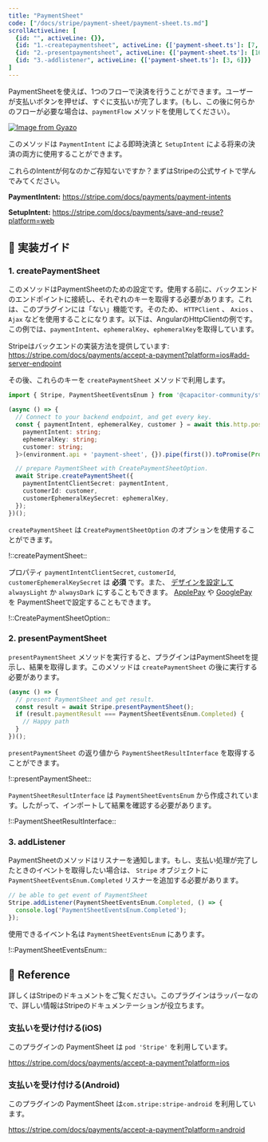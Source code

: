 ```yaml
---
title: "PaymentSheet"
code: ["/docs/stripe/payment-sheet/payment-sheet.ts.md"]
scrollActiveLine: [
  {id: "", activeLine: {}},
  {id: "1.-createpaymentsheet", activeLine: {['payment-sheet.ts']: [7, 15]}},
  {id: "2.-presentpaymentsheet", activeLine: {['payment-sheet.ts']: [16, 20]}},
  {id: "3.-addlistener", activeLine: {['payment-sheet.ts']: [3, 6]}}
]
---
```


PaymentSheetを使えば、1つのフローで決済を行うことができます。ユーザーが支払いボタンを押せば、すぐに支払いが完了します。(もし、この後に何らかのフローが必要な場合は、`paymentFlow` メソッドを使用してください）。

[![Image from Gyazo](https://i.gyazo.com/4356878ec43a90178ec3d831d6b47b10.gif)](https://gyazo.com/4356878ec43a90178ec3d831d6b47b10)

このメソッドは `PaymentIntent` による即時決済と `SetupIntent` による将来の決済の両方に使用することができます。

これらのIntentが何なのかご存知ないですか？まずはStripeの公式サイトで学んでみてください。

__PaymentIntent:__
https://stripe.com/docs/payments/payment-intents

__SetupIntent:__
https://stripe.com/docs/payments/save-and-reuse?platform=web

## 🐾 実装ガイド
### 1. createPaymentSheet

このメソッドはPaymentSheetのための設定です。使用する前に、バックエンドのエンドポイントに接続し、それぞれのキーを取得する必要があります。これは、このプラグインには「ない」機能です。そのため、 `HTTPClient` 、 `Axios` 、 `Ajax` などを使用することになります。以下は、AngularのHttpClientの例です。この例では、`paymentIntent`、`ephemeralKey`、`ephemeralKey`を取得しています。

Stripeはバックエンドの実装方法を提供しています:
https://stripe.com/docs/payments/accept-a-payment?platform=ios#add-server-endpoint

その後、これらのキーを `createPaymentSheet` メソッドで利用します。

```ts
import { Stripe, PaymentSheetEventsEnum } from '@capacitor-community/stripe';

(async () => {
  // Connect to your backend endpoint, and get every key.
  const { paymentIntent, ephemeralKey, customer } = await this.http.post<{
    paymentIntent: string;
    ephemeralKey: string;
    customer: string;
  }>(environment.api + 'payment-sheet', {}).pipe(first()).toPromise(Promise);

  // prepare PaymentSheet with CreatePaymentSheetOption.
  await Stripe.createPaymentSheet({
    paymentIntentClientSecret: paymentIntent,
    customerId: customer,
    customerEphemeralKeySecret: ephemeralKey,
  });
})();
```

`createPaymentSheet` は `CreatePaymentSheetOption` のオプションを使用することができます。

!::createPaymentSheet::

プロパティ `paymentIntentClientSecret`, `customerId`, `customerEphemeralKeySecret` は __必須__ です。また、 [デザインを設定して](https://stripe.com/docs/payments/accept-a-payment?platform=ios&ui=payment-sheet#ios-flowcontroller) `alwaysLight` か `alwaysDark` にすることもできます。 [ApplePay](https://stripe.com/docs/payments/accept-a-payment?platform=ios&ui=payment-sheet#ios-apple-pay) や [GooglePay](https://stripe.com/docs/payments/accept-a-payment?platform=android&ui=payment-sheet#android-google-pay) を PaymentSheetで設定することもできます。

!::CreatePaymentSheetOption::

### 2. presentPaymentSheet

`presentPaymentSheet` メソッドを実行すると、プラグインはPaymentSheetを提示し、結果を取得します。このメソッドは `createPaymentSheet` の後に実行する必要があります。

```ts
(async () => {
  // present PaymentSheet and get result.
  const result = await Stripe.presentPaymentSheet();
  if (result.paymentResult === PaymentSheetEventsEnum.Completed) {
    // Happy path
  }
})();
```

`presentPaymentSheet` の返り値から `PaymentSheetResultInterface` を取得することができます。

!::presentPaymentSheet::

`PaymentSheetResultInterface` は `PaymentSheetEventsEnum` から作成されています。したがって、インポートして結果を確認する必要があります。

!::PaymentSheetResultInterface::

### 3. addListener

PaymentSheetのメソッドはリスナーを通知します。もし、支払い処理が完了したときのイベントを取得したい場合は、 `Stripe` オブジェクトに `PaymentSheetEventsEnum.Completed` リスナーを追加する必要があります。

```ts
// be able to get event of PaymentSheet
Stripe.addListener(PaymentSheetEventsEnum.Completed, () => {
  console.log('PaymentSheetEventsEnum.Completed');
});
```

使用できるイベント名は `PaymentSheetEventsEnum` にあります。

!::PaymentSheetEventsEnum::

## 📖 Reference
詳しくはStripeのドキュメントをご覧ください。このプラグインはラッパーなので、詳しい情報はStripeのドキュメンテーションが役立ちます。

### 支払いを受け付ける(iOS)
このプラグインの PaymentSheet は `pod 'Stripe'` を利用しています。

https://stripe.com/docs/payments/accept-a-payment?platform=ios

### 支払いを受け付ける(Android)
このプラグインの PaymentSheet は`com.stripe:stripe-android` を利用しています。

https://stripe.com/docs/payments/accept-a-payment?platform=android

